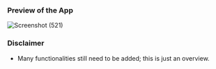 ### Preview of the App

![Screenshot (521)](https://github.com/rakeshdeka/todo-app/assets/58238022/e8e28a45-9234-47a8-9388-2503e603c4d8)

### Disclaimer
  - Many functionalities still need to be added; this is just an overview.
